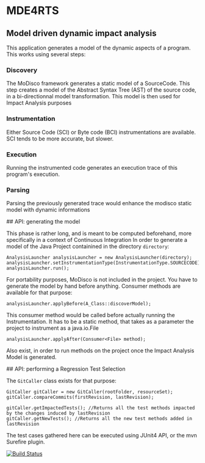 # MDE4RTS
## Model driven dynamic impact analysis

This application generates a model of the dynamic aspects of a program.
This works using several steps: 

### Discovery 

The MoDisco framework generates a static model of a SourceCode. This step creates a model of the Abstract Syntax Tree (AST) of the source code, in a bi-directionnal model transformation. This model is then used for Impact Analysis purposes

### Instrumentation 

Either Source Code (SCI) or Byte code (BCI) instrumentations are available. SCI tends to be more accurate, but slower.

### Execution

Running the instrumented code generates an execution trace of this program's execution.

### Parsing 

Parsing the previously generated trace would enhance the modisco static model with dynamic informations

## API: generating the model

This phase is rather long, and is meant to be computed beforehand, more specifically in a context of Continuous Integration
In order to generate a model of the Java Project containined in the directory `directory`:

```
AnalysisLauncher analysisLauncher = new AnalysisLauncher(directory);
analysisLauncher.setInstrumentationType(InstrumentationType.SOURCECODE);
analysisLauncher.run();
```
For portability purposes, MoDisco is not included in the project. You have to generate the model by hand before anything. 
Consumer methods are available for that purpose:

```
analysisLauncher.applyBefore(A_Class::discoverModel);
```

This consumer method would be called before actually running the Instrumentation. It has to be a static method, that takes as a parameter the project to instrument as a java.io.File

```
analysisLauncher.applyAfter(Consumer<File> method);
```

Also exist, in order to run methods on the project once the Impact Analysis Model is generated.

## API: performing a Regression Test Selection

The `GitCaller` class exists for that purpose:

```
GitCaller gitCaller = new GitCaller(rootFolder, resourceSet);
gitCaller.compareCommits(firstRevision, lastRevision);

gitCaller.getImpactedTests(); //Returns all the test methods impacted by the changes induced by lastRevision
gitCaller.getNewTests(); //Returns all the new test methods added in lastRevision
```
The test cases gathered here can be executed using JUnit4 API, or the mvn Surefire plugin. 

[![Build Status](https://travis-ci.com/orichalque/dynamic-analyser.svg?token=xAKoZhwQpQtJ2iQvzzQ8&branch=travis)](https://travis-ci.com/orichalque/dynamic-analyser)

